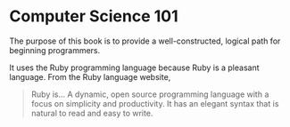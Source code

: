 # Computer Science 101

The purpose of this book is to provide a well-constructed, logical path for beginning programmers.

It uses the Ruby programming language because Ruby is a pleasant language. From the Ruby language website,

> Ruby is... A dynamic, open source programming language with a focus on simplicity and productivity. It has an elegant syntax that is natural to read and easy to write.

